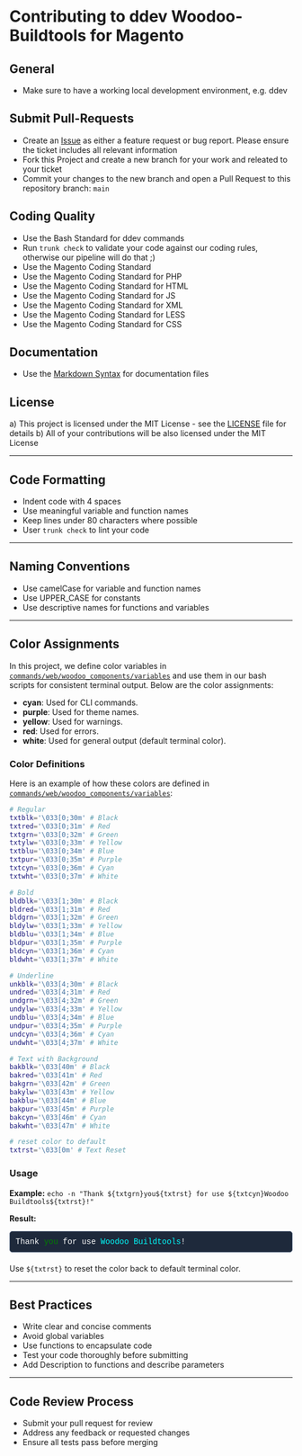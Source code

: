 # Contributing to ddev Woodoo-Buildtools for Magento

## General

-   Make sure to have a working local development environment, e.g. ddev

## Submit Pull-Requests

-   Create an [Issue](https://github.com/dermatz/ddev-woodoo-buildtools-magento/issues) as either a feature request or bug report. Please ensure the ticket includes all relevant information
-   Fork this Project and create a new branch for your work and releated to your ticket
-   Commit your changes to the new branch and open a Pull Request to this repository branch: `main`

## Coding Quality

-   Use the Bash Standard for ddev commands
-   Run `trunk check` to validate your code against our coding rules, otherwise our pipeline will do that ;)
-   Use the Magento Coding Standard
-   Use the Magento Coding Standard for PHP
-   Use the Magento Coding Standard for HTML
-   Use the Magento Coding Standard for JS
-   Use the Magento Coding Standard for XML
-   Use the Magento Coding Standard for LESS
-   Use the Magento Coding Standard for CSS

## Documentation

-   Use the [Markdown Syntax](https://www.markdownguide.org/basic-syntax/) for documentation files

## License

a) This project is licensed under the MIT License - see the [LICENSE](./LICENSE) file for details
b) All of your contributions will be also licensed under the MIT License

---

## Code Formatting

-   Indent code with 4 spaces
-   Use meaningful variable and function names
-   Keep lines under 80 characters where possible
-   User `trunk check` to lint your code

---

## Naming Conventions

-   Use camelCase for variable and function names
-   Use UPPER_CASE for constants
-   Use descriptive names for functions and variables

---

## Color Assignments

In this project, we define color variables in [`commands/web/woodoo_components/variables`](../commands/web/woodoo_components/variables) and use them in our bash scripts for consistent terminal output. Below are the color assignments:

-   **cyan**: Used for CLI commands.
-   **purple**: Used for theme names.
-   **yellow**: Used for warnings.
-   **red**: Used for errors.
-   **white**: Used for general output (default terminal color).

### Color Definitions

Here is an example of how these colors are defined in [`commands/web/woodoo_components/variables`](../commands/web/woodoo_components/variables):

```bash
# Regular
txtblk='\033[0;30m' # Black
txtred='\033[0;31m' # Red
txtgrn='\033[0;32m' # Green
txtylw='\033[0;33m' # Yellow
txtblu='\033[0;34m' # Blue
txtpur='\033[0;35m' # Purple
txtcyn='\033[0;36m' # Cyan
txtwht='\033[0;37m' # White

# Bold
bldblk='\033[1;30m' # Black
bldred='\033[1;31m' # Red
bldgrn='\033[1;32m' # Green
bldylw='\033[1;33m' # Yellow
bldblu='\033[1;34m' # Blue
bldpur='\033[1;35m' # Purple
bldcyn='\033[1;36m' # Cyan
bldwht='\033[1;37m' # White

# Underline
unkblk='\033[4;30m' # Black
undred='\033[4;31m' # Red
undgrn='\033[4;32m' # Green
undylw='\033[4;33m' # Yellow
undblu='\033[4;34m' # Blue
undpur='\033[4;35m' # Purple
undcyn='\033[4;36m' # Cyan
undwht='\033[4;37m' # White

# Text with Background
bakblk='\033[40m' # Black
bakred='\033[41m' # Red
bakgrn='\033[42m' # Green
bakylw='\033[43m' # Yellow
bakblu='\033[44m' # Blue
bakpur='\033[45m' # Purple
bakcyn='\033[46m' # Cyan
bakwht='\033[47m' # White

# reset color to default
txtrst='\033[0m' # Text Reset
```

### Usage

**Example:** `echo -n "Thank ${txtgrn}you${txtrst} for use ${txtcyn}Woodoo Buildtools${txtrst}!"`

**Result:**

<div style="background-color:#1E293B;color:white;font-family:courier;border:1px solid #64748B;padding:10px;border-radius:5px;margin: 10px 0 20px;">
   Thank <span style="color:green">you</span> for use <span style="color:cyan">Woodoo Buildtools</span>!
</div>

Use `${txtrst}` to reset the color back to default terminal color.

---

## Best Practices

-   Write clear and concise comments
-   Avoid global variables
-   Use functions to encapsulate code
-   Test your code thoroughly before submitting
-   Add Description to functions and describe parameters

---

## Code Review Process

-   Submit your pull request for review
-   Address any feedback or requested changes
-   Ensure all tests pass before merging
